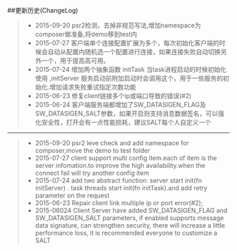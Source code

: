 ##更新历史(ChangeLog)
> * 2015-09-20 psr2检测，去掉非规范写法,增加namespace为composer做准备,将demo移到test内
> * 2015-07-27 客户端单个连接配置扩展为多个，每次初始化客户端的时候会自动从配置内随机选一个配置进行连接，如果连接失败自动切换另外一个，用于提高高可用。
> * 2015-07-24 增加两个抽象函数 initTask 当task进程启动的时候初始化使用 ,initServer 服务启动前附加启动时会调用这个，用于一些服务的初始化.增加请求失败重试指定次数功能
> * 2015-06-23 修复client链接多个ip或端口导致的错误(#2)
> * 2015-06-24 客户端服务端都增加了SW_DATASIGEN_FLAG及SW_DATASIGEN_SALT参数，如果开启则支持消息数据签名，可以强化安全性，打开会有一点性能损耗，建议SALT每个人自定义一个

----------
> * 2015-09-20 psr2 leve check and add namespace for composer,move the demo to test folder
> * 2015-07-27 client support multi config item.each of item is the server infomation.to improve the high availability.when the connect fail will try another config item
> * 2015-07-24 add two abstract function: server start init(fn initServer) . task threads start init(fn initTask).and add retry parameter on the request
> * 2015-06-23 Repair client link multiple ip or port error(#2);
> * 2015-06024 Client Server have added SW_DATASIGEN_FLAG and SW_DATASIGEN_SALT parameters, if enabled supports message data signature, can strengthen security, there will increase a little performance loss, it is recommended everyone to customize a SALT
